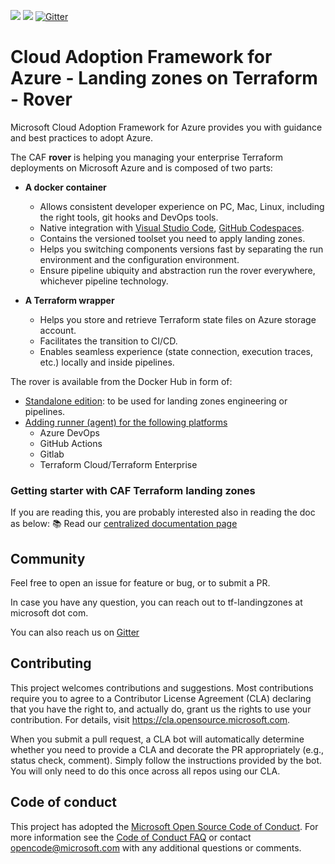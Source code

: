 ![](https://github.com/aztfmod/rover/workflows/master/badge.svg)
![](https://github.com/aztfmod/rover/workflows/.github/workflows/ci-branches.yml/badge.svg)
[![Gitter](https://badges.gitter.im/aztfmod/community.svg)](https://gitter.im/aztfmod/community?utm_source=badge&utm_medium=badge&utm_campaign=pr-badge)

# Cloud Adoption Framework for Azure - Landing zones on Terraform - Rover

Microsoft Cloud Adoption Framework for Azure provides you with guidance and best practices to adopt Azure.

The CAF **rover** is helping you managing your enterprise Terraform deployments on Microsoft Azure and is composed of two parts:

- **A docker container**
  - Allows consistent developer experience on PC, Mac, Linux, including the right tools, git hooks and DevOps tools.
  - Native integration with [Visual Studio Code](https://code.visualstudio.com/docs/remote/containers), [GitHub Codespaces](https://github.com/features/codespaces).
  - Contains the versioned toolset you need to apply landing zones.
  - Helps you switching components versions fast by separating the run environment and the configuration environment.
  - Ensure pipeline ubiquity and abstraction run the rover everywhere, whichever pipeline technology.

- **A Terraform wrapper**
  - Helps you store and retrieve Terraform state files on Azure storage account.
  - Facilitates the transition to CI/CD.
  - Enables seamless experience (state connection, execution traces, etc.) locally and inside pipelines.

The rover is available from the Docker Hub in form of:

- [Standalone edition](https://hub.docker.com/r/aztfmod/rover/tags?page=1&ordering=last_updated): to be used for landing zones engineering or pipelines.
- [Adding runner (agent) for the following platforms](https://hub.docker.com/r/aztfmod/rover-agent/tags?page=1&ordering=last_updated)
  - Azure DevOps
  - GitHub Actions
  - Gitlab
  - Terraform Cloud/Terraform Enterprise

### Getting starter with CAF Terraform landing zones

If you are reading this, you are probably interested also in reading the doc as below:
:books: Read our [centralized documentation page](https://aka.ms/caf/terraform)

## Community

Feel free to open an issue for feature or bug, or to submit a PR.

In case you have any question, you can reach out to tf-landingzones at microsoft dot com.

You can also reach us on [Gitter](https://gitter.im/aztfmod/community?utm_source=badge&utm_medium=badge&utm_campaign=pr-badge)

## Contributing

This project welcomes contributions and suggestions.  Most contributions require you to agree to a
Contributor License Agreement (CLA) declaring that you have the right to, and actually do, grant us
the rights to use your contribution. For details, visit https://cla.opensource.microsoft.com.

When you submit a pull request, a CLA bot will automatically determine whether you need to provide
a CLA and decorate the PR appropriately (e.g., status check, comment). Simply follow the instructions
provided by the bot. You will only need to do this once across all repos using our CLA.

## Code of conduct

This project has adopted the [Microsoft Open Source Code of Conduct](https://opensource.microsoft.com/codeofconduct/).
For more information see the [Code of Conduct FAQ](https://opensource.microsoft.com/codeofconduct/faq/) or
contact [opencode@microsoft.com](mailto:opencode@microsoft.com) with any additional questions or comments.
